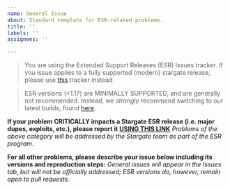 ```yaml
---
name: General Issue
about: Standard template for ESR-related problems.
title: ''
labels: ''
assignees: ''

---
```


> You are using the Extended Support Releases (ESR) Issues tracker.
> If you issue applies to a fully supported (modern) stargate release, please use [this](https://sgrewritten.org/report) tracker instead.

> ESR versions (<1.17) are MINIMALLY SUPPORTED, and are generally not recommended.
> Instead, we *strongly* recommend switching to our latest builds, found [here](https://sgrewritten.org/download).

**If your problem CRITICALLY impacts a Stargate ESR release (i.e. major dupes, exploits, etc.), please report it [USING THIS LINK](https://github.com/stargate-rewritten/Stargate-ESR/security/advisories/new)**
*Problems of the above category will be addressed by the Stargate team as part of the ESR program*.

**For all other problems, please describe your issue below including its versions and reproduction steps:**
*General issues will appear in the Issues tab, but will not be officially addressed; ESR versions do, however, remain open to pull requests.*

